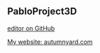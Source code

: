 ## PabloProject3D

[editor on GitHub](https://github.com/autumnyard/PabloProject3D/edit/master/README.md) 
 
[My website: autumnyard.com](http://autumnyard.com)
